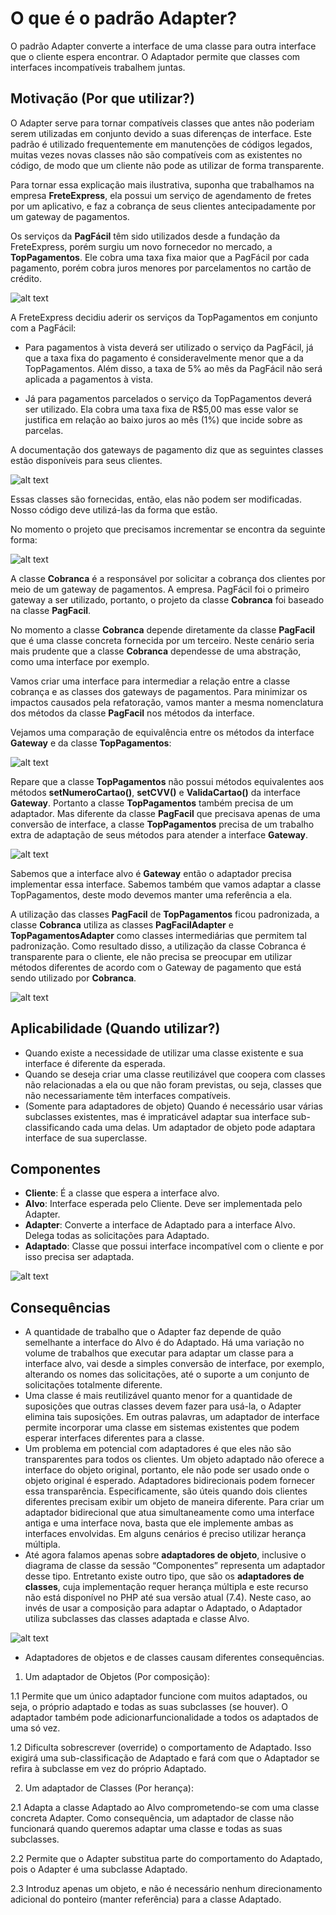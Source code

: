 # O que é o padrão Adapter?

O padrão Adapter converte a interface de uma classe para outra interface que o cliente espera encontrar. O Adaptador
permite que classes com interfaces incompatíveis trabalhem juntas.

## Motivação (Por que utilizar?)

O Adapter serve para tornar compatíveis classes que antes não poderiam serem utilizadas em conjunto devido a suas
diferenças de interface. Este padrão é utilizado frequentemente em manutenções de códigos legados, muitas vezes novas
classes não são compatíveis com as existentes no código, de modo que um cliente não pode as utilizar de forma
transparente.

Para tornar essa explicação mais ilustrativa, suponha que trabalhamos na empresa **FreteExpress**, ela possui um serviço
de agendamento de fretes por um aplicativo, e faz a cobrança de seus clientes antecipadamente por um gateway de
pagamentos.

Os serviços da **PagFácil** têm sido utilizados desde a fundação da FreteExpress, porém surgiu um novo fornecedor no
mercado, a **TopPagamentos**. Ele cobra uma taxa fixa maior que a PagFácil por cada pagamento, porém cobra juros menores
por parcelamentos no cartão de crédito.

![alt text](img/tabela1.png)

A FreteExpress decidiu aderir os serviços da TopPagamentos em conjunto com a PagFácil:

- Para pagamentos à vista deverá ser utilizado o serviço da PagFácil, já que a taxa fixa do pagamento é
  consideravelmente menor que a da TopPagamentos. Além disso, a taxa de 5% ao mês da PagFácil não será aplicada a
  pagamentos à vista.

- Já para pagamentos parcelados o serviço da TopPagamentos deverá ser utilizado. Ela cobra uma taxa fixa de R$5,00 mas
  esse valor se justifica em relação ao baixo juros ao mês (1%) que incide sobre as parcelas.

A documentação dos gateways de pagamento diz que as seguintes classes estão disponíveis para seus clientes.

![alt text](img/gateway.png)

Essas classes são fornecidas, então, elas não podem ser modificadas. Nosso código deve utilizá-las da forma que estão.

No momento o projeto que precisamos incrementar se encontra da seguinte forma:

![alt text](img/diagrama.png)

A classe **Cobranca** é a responsável por solicitar a cobrança dos clientes por meio de um gateway de pagamentos. A
empresa. PagFácil foi o primeiro gateway a ser utilizado, portanto, o projeto da classe **Cobranca** foi baseado na
classe **PagFacil**.

No momento a classe **Cobranca** depende diretamente da classe **PagFacil** que é uma classe concreta fornecida por um
terceiro.
Neste cenário seria mais prudente que a classe **Cobranca** dependesse de uma abstração, como uma interface por exemplo.

Vamos criar uma interface para intermediar a relação entre a classe cobrança e as classes dos gateways de pagamentos.
Para minimizar os impactos causados pela refatoração, vamos manter a mesma nomenclatura dos métodos da classe
**PagFacil** nos métodos da interface.

Vejamos uma comparação de equivalência entre os métodos da interface **Gateway** e da classe **TopPagamentos**:

![alt text](img/comparar.png)

Repare que a classe **TopPagamentos** não possui métodos equivalentes aos métodos **setNumeroCartao()**, **setCVV()** e
**ValidaCartao()** da interface **Gateway**. Portanto a classe **TopPagamentos** também precisa de um adaptador. Mas
diferente da classe **PagFacil** que precisava apenas de uma conversão de interface, a classe **TopPagamentos** precisa
de um trabalho extra de adaptação de seus métodos para atender a interface **Gateway**.

![alt text](img/esquema.png)

Sabemos que a interface alvo é **Gateway** então o adaptador precisa implementar essa interface. Sabemos também que
vamos adaptar a classe TopPagamentos, deste modo devemos manter uma referência a ela.

A utilização das classes **PagFacil** de **TopPagamentos** ficou padronizada, a classe **Cobranca** utiliza as classes
**PagFacilAdapter** e **TopPagamentosAdapter** como classes intermediárias que permitem tal padronização. Como resultado
disso, a utilização da classe Cobranca é transparente para o cliente, ele não precisa se preocupar em utilizar métodos
diferentes de acordo com o Gateway de pagamento que está sendo utilizado por **Cobranca**.

![alt text](img/diagrama2.png)

## Aplicabilidade (Quando utilizar?)

- Quando existe a necessidade de utilizar uma classe existente e sua interface é diferente da esperada.
- Quando se deseja criar uma classe reutilizável que coopera com classes não relacionadas a ela ou que não foram
  previstas, ou seja, classes que não necessariamente têm interfaces compatíveis.
- (Somente para adaptadores de objeto) Quando é necessário usar várias subclasses existentes, mas é impraticável adaptar
  sua interface sub-classificando cada uma delas. Um adaptador de objeto pode adaptara interface de sua superclasse.

## Componentes

- **Cliente**: É a classe que espera a interface alvo.
- **Alvo**: Interface esperada pelo Cliente. Deve ser implementada pelo Adapter.
- **Adapter**: Converte a interface de Adaptado para a interface Alvo. Delega todas as solicitações para Adaptado.
- **Adaptado**: Classe que possui interface incompatível com o cliente e por isso precisa ser adaptada.

![alt text](img/diagrama3.png)

## Consequências

- A quantidade de trabalho que o Adapter faz depende de quão semelhante a interface do Alvo é do Adaptado. Há uma
  variação no volume de trabalhos que executar para adaptar um classe para a interface alvo, vai desde a simples
  conversão de interface, por exemplo, alterando os nomes das solicitações, até o suporte a um conjunto de solicitações
  totalmente diferente.
- Uma classe é mais reutilizável quanto menor for a quantidade de suposições que outras classes devem fazer para usá-la,
  o Adapter elimina tais suposições. Em outras palavras, um adaptador de interface permite incorporar uma classe em
  sistemas existentes que podem esperar interfaces diferentes para a classe.
- Um problema em potencial com adaptadores é que eles não são transparentes para todos os clientes. Um objeto adaptado
  não oferece a interface do objeto original, portanto, ele não pode ser usado onde o objeto original é esperado.
  Adaptadores bidirecionais podem fornecer essa transparência. Especificamente, são úteis quando dois clientes
  diferentes precisam exibir um objeto de maneira diferente. Para criar um adaptador bidirecional que atua
  simultaneamente como uma interface antiga e uma interface nova, basta que ele implemente ambas as interfaces
  envolvidas. Em alguns cenários é preciso utilizar herança múltipla.
- Até agora falamos apenas sobre **adaptadores de objeto**, inclusive o diagrama de classe da sessão “Componentes”
  representa um adaptador desse tipo. Entretanto existe outro tipo, que são os **adaptadores de classes**, cuja
  implementação requer herança múltipla e este recurso não está disponível no PHP até sua versão atual (7.4). Neste
  caso, ao invés de usar a composição para adaptar o Adaptado, o Adaptador utiliza subclasses das classes adaptada e
  classe Alvo.

![alt text](img/diagrama4.png)

- Adaptadores de objetos e de classes causam diferentes consequências.
1. Um adaptador de Objetos (Por composição):

1.1 Permite que um único adaptador funcione com muitos adaptados, ou seja, o próprio adaptado e todas as suas subclasses 
(se houver). O adaptador também pode adicionarfuncionalidade a todos os adaptados de uma só vez.

1.2 Dificulta sobrescrever (override) o comportamento de Adaptado. Isso exigirá uma sub-classificação de Adaptado e fará 
com que o Adaptador se refira à subclasse em vez do próprio Adaptado.

2. Um adaptador de Classes (Por herança):

2.1 Adapta a classe Adaptado ao Alvo comprometendo-se com uma classe concreta Adapter. Como consequência, um adaptador de 
classe não funcionará quando queremos adaptar uma classe e todas as suas subclasses.

2.2 Permite que o Adapter substitua parte do comportamento do Adaptado, pois o Adapter é uma subclasse Adaptado.

2.3 Introduz apenas um objeto, e não é necessário nenhum direcionamento adicional do ponteiro (manter referência) para a 
classe Adaptado.
